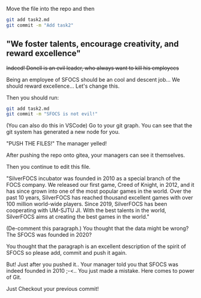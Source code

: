 <!-- 
This is not the original website homepage written by Donell in 2020
 -->

Move the file into the repo and then 
```bash
git add task2.md
git commit -m "Add task2"
```

 ## "We foster talents, encourage creativity, and reward excellence"

 ~~Indeed! Donell is an evil leader, who always want to kill his employees~~

 Being an employee of SFOCS should be an cool and descent job... We should reward excellence... Let's change this.

Then you should run:

```bash
git add task2.md
git commit -m "SFOCS is not evil!"
```
(You can also do this in VSCode)
Go to your git graph. You can see that the git system has generated a new node for you.

"PUSH THE FILES!" The manager yelled!

After pushing the repo onto gitea, your managers can see it themselves.



Then you continue to edit this file.

"SilverFOCS incubator was founded in 2010 as a special branch of the FOCS company. We released our first game, Creed of Knight, in 2012, and it has since grown into one of the most popular games in the world. Over the past 10 years, SilverFOCS has reached thousand excellent games with over 100 million world-wide players. Since 2019, SilverFOCS has been cooperating with UM-SJTU JI. With the best talents in the world, SilverFOCS aims at creating the best games in the world."

(De-comment this paragraph.)
You thought that the data might be wrong? The SFOCS was founded in 2020?

You thought that the paragraph is an excellent description of the spirit of SFOCS so please add, commit and push it again.

But! Just after you pushed it.. Your manager told you that SFOCS was indeed founded in 2010 ;-<.. You just made a mistake. Here comes to power of Git.

Just Checkout your previous commit!